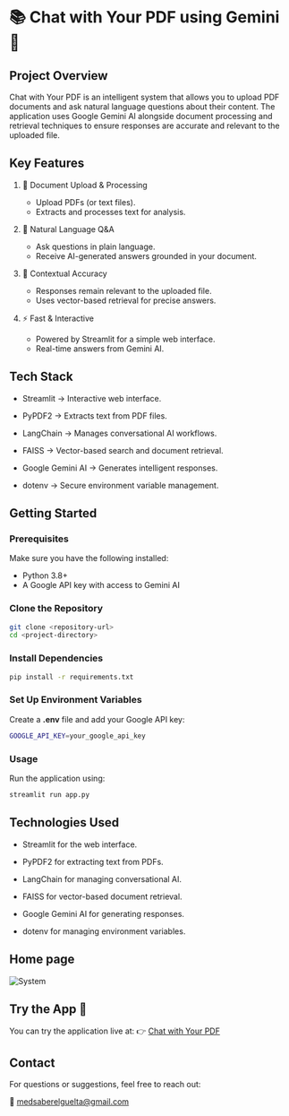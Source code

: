 # 📚 Chat with Your PDF using Gemini 🤖

## Project Overview
Chat with Your PDF is an intelligent system that allows you to upload PDF documents and ask natural language questions about their content.
The application uses Google Gemini AI alongside document processing and retrieval techniques to ensure responses are accurate and relevant to the uploaded file.

## Key Features
1. 📂 Document Upload & Processing
    - Upload PDFs (or text files).
    - Extracts and processes text for analysis.

2. 💬 Natural Language Q&A
    - Ask questions in plain language.
    - Receive AI-generated answers grounded in your document.

3. 📖 Contextual Accuracy
    - Responses remain relevant to the uploaded file.
    - Uses vector-based retrieval for precise answers.

4. ⚡ Fast & Interactive
    - Powered by Streamlit for a simple web interface.
    - Real-time answers from Gemini AI.

## Tech Stack

- Streamlit → Interactive web interface.

- PyPDF2 → Extracts text from PDF files.

- LangChain → Manages conversational AI workflows.

- FAISS → Vector-based search and document retrieval.

- Google Gemini AI → Generates intelligent responses.

- dotenv → Secure environment variable management.

## Getting Started
### Prerequisites
Make sure you have the following installed:
- Python 3.8+
- A Google API key with access to Gemini AI

### Clone the Repository
```sh
git clone <repository-url>
cd <project-directory>
```
### Install Dependencies
```sh
pip install -r requirements.txt
```

### Set Up Environment Variables
Create a **.env** file and add your Google API key:
```sh
GOOGLE_API_KEY=your_google_api_key
```
### Usage
Run the application using:
```sh
streamlit run app.py
```

## Technologies Used

- Streamlit for the web interface.

- PyPDF2 for extracting text from PDFs.

- LangChain for managing conversational AI.

- FAISS for vector-based document retrieval.

- Google Gemini AI for generating responses.

- dotenv for managing environment variables.

## Home page
![System](https://github.com/user-attachments/assets/def17790-adde-4d52-9f7a-699b1c1c241d)

## Try the App 🚀
You can try the application live at:
👉 [Chat with Your PDF](https://mbnnrjr8jgmkgzuwhbmihp.streamlit.app/)

## Contact
For questions or suggestions, feel free to reach out:

📩 medsaberelguelta@gmail.com
